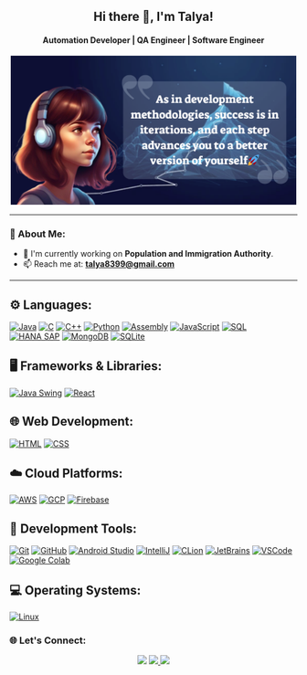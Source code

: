 <h2 align="center">Hi there 👋, I'm Talya!</h2>
<h4 align="center">Automation Developer | QA Engineer | Software Engineer</h4>

<p align="center">
  <img src="https://github.com/Talya2003/Talya2003/blob/main/%D7%94%D7%95%D7%A1%D7%A3%20%D7%9B%D7%95%D7%AA%D7%A8%D7%AA.png" width="500" />
</p>

---

### 🚀 About Me:
- 🔭 I'm currently working on **Population and Immigration Authority**.
- 📫 Reach me at: **[talya8399@gmail.com](mailto:talya8399@gmail.com)**
---

## ⚙️ Languages:
[![Java](https://img.shields.io/badge/Java-ED8B00?style=for-the-badge&logo=java&logoColor=white)](#)
[![C](https://img.shields.io/badge/C-A8B9CC?style=for-the-badge&logo=c&logoColor=white)](#)
[![C++](https://img.shields.io/badge/C++-00599C?style=for-the-badge&logo=cplusplus&logoColor=white)](#)
[![Python](https://img.shields.io/badge/Python-3776AB?style=for-the-badge&logo=python&logoColor=white)](#)
[![Assembly](https://img.shields.io/badge/Assembly-525252?style=for-the-badge&logo=assembly&logoColor=white)](#)
[![JavaScript](https://img.shields.io/badge/JavaScript-F7DF1E?style=for-the-badge&logo=javascript&logoColor=black)](#)
[![SQL](https://img.shields.io/badge/SQL-4479A1?style=for-the-badge&logo=postgresql&logoColor=white)](#)
[![HANA SAP](https://img.shields.io/badge/SAP%20HANA-0FAAFF?style=for-the-badge&logo=sap&logoColor=white)](#)
[![MongoDB](https://img.shields.io/badge/MongoDB-47A248?style=for-the-badge&logo=mongodb&logoColor=white)](#)
[![SQLite](https://img.shields.io/badge/SQLite-003B57?style=for-the-badge&logo=sqlite&logoColor=white)](#)

## 🖥️ Frameworks & Libraries:
[![Java Swing](https://img.shields.io/badge/Swing-5382A1?style=for-the-badge&logo=java&logoColor=white)](#)
[![React](https://img.shields.io/badge/React-61DAFB?style=for-the-badge&logo=react&logoColor=black)](#)

## 🌐 Web Development:
[![HTML](https://img.shields.io/badge/HTML5-E34F26?style=for-the-badge&logo=html5&logoColor=white)](#)
[![CSS](https://img.shields.io/badge/CSS3-1572B6?style=for-the-badge&logo=css3&logoColor=white)](#)

## ☁️ Cloud Platforms:
[![AWS](https://img.shields.io/badge/AWS-232F3E?style=for-the-badge&logo=amazon-aws&logoColor=white)](#)
[![GCP](https://img.shields.io/badge/GCP-4285F4?style=for-the-badge&logo=google-cloud&logoColor=white)](#)
[![Firebase](https://img.shields.io/badge/Firebase-FFCA28?style=for-the-badge&logo=firebase&logoColor=black)](#)

## 🔧 Development Tools:
[![Git](https://img.shields.io/badge/Git-F05032?style=for-the-badge&logo=git&logoColor=white)](#)
[![GitHub](https://img.shields.io/badge/GitHub-181717?style=for-the-badge&logo=github&logoColor=white)](#)
[![Android Studio](https://img.shields.io/badge/Android%20Studio-3DDC84?style=for-the-badge&logo=android-studio&logoColor=white)](#)
[![IntelliJ](https://img.shields.io/badge/IntelliJ_IDEA-000000?style=for-the-badge&logo=intellij-idea&logoColor=white)](#)
[![CLion](https://img.shields.io/badge/CLion-000000?style=for-the-badge&logo=clion&logoColor=white)](#)
[![JetBrains](https://img.shields.io/badge/JetBrains-000000?style=for-the-badge&logo=jetbrains&logoColor=white)](#)
[![VSCode](https://img.shields.io/badge/Visual_Studio_Code-007ACC?style=for-the-badge&logo=visual-studio-code&logoColor=white)](#)
[![Google Colab](https://img.shields.io/badge/Google_Colab-F9AB00?style=for-the-badge&logo=google-colab&logoColor=white)](#)

## 💻 Operating Systems:
[![Linux](https://img.shields.io/badge/Linux-FCC624?style=for-the-badge&logo=linux&logoColor=black)](#)


### 🌐 Let's Connect:
<p align="center">
  <a href="https://linkedin.com/in/YourLinkedInProfile" target="_blank" style="text-decoration: none;">
    <img src="https://img.shields.io/badge/-LinkedIn-0077B5?style=for-the-badge&logo=linkedin"/>
  </a>
  <a href="https://github.com/Talya2003" target="_blank">
    <img src="https://img.shields.io/badge/-GitHub-333?style=for-the-badge&logo=github"/>
  </a>
  <a href="mailto:YourEmail@example.com">
    <img src="https://img.shields.io/badge/-Email-D14836?style=for-the-badge&logo=gmail&logoColor=white"/>
  </a>
</p>
